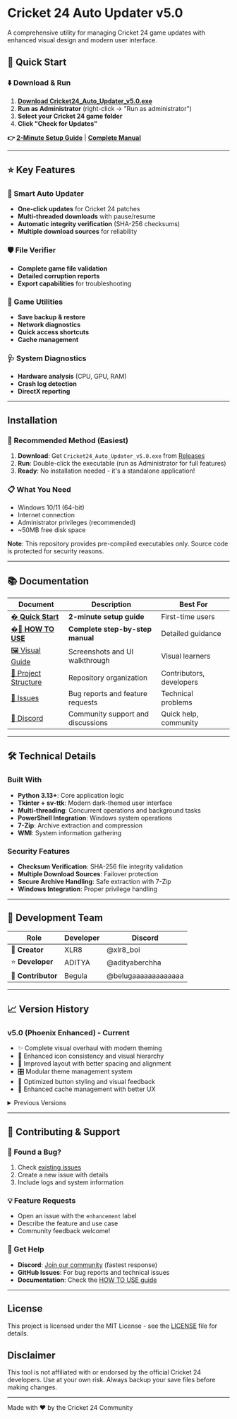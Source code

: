 # Cricket 24 Auto Updater v5.0

A comprehensive utility for managing Cricket 24 game updates with enhanced visual design and modern user interface.

## 🚀 Quick Start

### ⬇️ Download & Run
1. **[Download Cricket24_Auto_Updater_v5.0.exe](https://github.com/aman71711/CRICKET24_Utility/releases)** 
2. **Run as Administrator** (right-click → "Run as administrator")
3. **Select your Cricket 24 game folder**
4. **Click "Check for Updates"**

**👉 [2-Minute Setup Guide](QUICK_START.md)** | **[Complete Manual](HOW_TO_USE.md)**

---

## ⭐ Key Features

### 🔄 Smart Auto Updater
- **One-click updates** for Cricket 24 patches
- **Multi-threaded downloads** with pause/resume
- **Automatic integrity verification** (SHA-256 checksums)
- **Multiple download sources** for reliability

### 🛡️ File Verifier
- **Complete game file validation**
- **Detailed corruption reports**
- **Export capabilities** for troubleshooting

### 🔧 Game Utilities
- **Save backup & restore**
- **Network diagnostics** 
- **Quick access shortcuts**
- **Cache management**

### 🩺 System Diagnostics
- **Hardware analysis** (CPU, GPU, RAM)
- **Crash log detection**
- **DirectX reporting**

---

## Installation

### 🎯 Recommended Method (Easiest)
1. **Download**: Get `Cricket24_Auto_Updater_v5.0.exe` from [Releases](https://github.com/aman71711/CRICKET24_Utility/releases)
2. **Run**: Double-click the executable (run as Administrator for full features)
3. **Ready**: No installation needed - it's a standalone application!

### 📋 What You Need
- Windows 10/11 (64-bit)
- Internet connection
- Administrator privileges (recommended)
- ~50MB free disk space

**Note**: This repository provides pre-compiled executables only. Source code is protected for security reasons.

---

## 📚 Documentation

| Document | Description | Best For |
|----------|-------------|----------|
| **[� Quick Start](QUICK_START.md)** | **2-minute setup guide** | First-time users |
| **[�📖 HOW TO USE](HOW_TO_USE.md)** | **Complete step-by-step manual** | Detailed guidance |
| [🖼️ Visual Guide](VISUAL_GUIDE.md) | Screenshots and UI walkthrough | Visual learners |
| [📁 Project Structure](PROJECT_STRUCTURE.md) | Repository organization | Contributors, developers |
| [🐛 Issues](https://github.com/aman71711/CRICKET24_Utility/issues) | Bug reports and feature requests | Technical problems |
| [💬 Discord](https://discord.gg/5gWWv3ar) | Community support and discussions | Quick help, community |

---
## 🛠️ Technical Details

### Built With
- **Python 3.13+**: Core application logic
- **Tkinter + sv-ttk**: Modern dark-themed user interface  
- **Multi-threading**: Concurrent operations and background tasks
- **PowerShell Integration**: Windows system operations
- **7-Zip**: Archive extraction and compression
- **WMI**: System information gathering

### Security Features
- **Checksum Verification**: SHA-256 file integrity validation
- **Multiple Download Sources**: Failover protection
- **Secure Archive Handling**: Safe extraction with 7-Zip
- **Windows Integration**: Proper privilege handling

---

## 👥 Development Team

| Role | Developer | Discord |
|------|-----------|---------|
| 👑 **Creator** | XLR8 | @xlr8_boi |
| ⭐ **Developer** | ADITYA | @adityaberchha | 
| 🤝 **Contributor** | Begula | @belugaaaaaaaaaaaaa |

---

## 📈 Version History

### v5.0 (Phoenix Enhanced) - Current
- ✨ Complete visual overhaul with modern theming
- 🎨 Enhanced icon consistency and visual hierarchy  
- 📐 Improved layout with better spacing and alignment
- 🎛️ Modular theme management system
- 🔘 Optimized button styling and visual feedback
- 🧹 Enhanced cache management with better UX

<details>
<summary>Previous Versions</summary>

### v4.x Series
- Enhanced network tools and diagnostics
- Improved error handling and logging

### v3.x Series  
- Multi-threaded downloads and verification
- Checksum validation system

### v2.x Series
- Basic update functionality
- File verification features

### v1.x Series
- Initial release and core features

</details>

---

## 🤝 Contributing & Support

### 🐛 Found a Bug?
1. Check [existing issues](https://github.com/aman71711/CRICKET24_Utility/issues)
2. Create a new issue with details
3. Include logs and system information

### 💡 Feature Requests
- Open an issue with the `enhancement` label
- Describe the feature and use case
- Community feedback welcome!

### 💬 Get Help
- **Discord**: [Join our community](https://discord.gg/5gWWv3ar) (fastest response)
- **GitHub Issues**: For bug reports and technical issues
- **Documentation**: Check the [HOW TO USE guide](HOW_TO_USE.md)

---

## License

This project is licensed under the MIT License - see the [LICENSE](LICENSE) file for details.

## Disclaimer

This tool is not affiliated with or endorsed by the official Cricket 24 developers. Use at your own risk. Always backup your save files before making changes.

---

Made with ❤️ by the Cricket 24 Community
